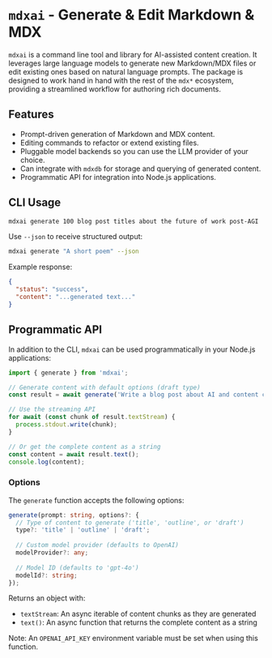 # `mdxai` - Generate & Edit Markdown & MDX

`mdxai` is a command line tool and library for AI-assisted content creation. It leverages large language models to generate new Markdown/MDX files or edit existing ones based on natural language prompts. The package is designed to work hand in hand with the rest of the `mdx*` ecosystem, providing a streamlined workflow for authoring rich documents.

## Features

- Prompt-driven generation of Markdown and MDX content.
- Editing commands to refactor or extend existing files.
- Pluggable model backends so you can use the LLM provider of your choice.
- Can integrate with `mdxdb` for storage and querying of generated content.
- Programmatic API for integration into Node.js applications.

## CLI Usage

```bash
mdxai generate 100 blog post titles about the future of work post-AGI
```

Use `--json` to receive structured output:

```bash
mdxai generate "A short poem" --json
```

Example response:

```json
{
  "status": "success",
  "content": "...generated text..."
}
```

## Programmatic API

In addition to the CLI, `mdxai` can be used programmatically in your Node.js applications:

```javascript
import { generate } from 'mdxai';

// Generate content with default options (draft type)
const result = await generate('Write a blog post about AI and content creation');

// Use the streaming API
for await (const chunk of result.textStream) {
  process.stdout.write(chunk);
}

// Or get the complete content as a string
const content = await result.text();
console.log(content);
```

### Options

The `generate` function accepts the following options:

```typescript
generate(prompt: string, options?: {
  // Type of content to generate ('title', 'outline', or 'draft')
  type?: 'title' | 'outline' | 'draft';
  
  // Custom model provider (defaults to OpenAI)
  modelProvider?: any;
  
  // Model ID (defaults to 'gpt-4o')
  modelId?: string;
});
```

Returns an object with:
- `textStream`: An async iterable of content chunks as they are generated
- `text()`: An async function that returns the complete content as a string

Note: An `OPENAI_API_KEY` environment variable must be set when using this function.
